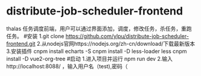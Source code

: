 # distribute-job-scheduler-frontend
thalas 任务调度前端，用户可以通过界面添加，调度，修改任务，杀任务，重跑任务。
#安装
   1.git clone https://github.com/ylpu/distribute-job-scheduler-frontend.git
   2.从nodejs官网https://nodejs.org/zh-cn/download/下载最新版本
   3.安装插件
      cnpm install echarts -S
      cnpm install -D less-loader less
      cnpm install -D vue2-org-tree
#启动
   1.进入项目并运行 npm run dev
   2.输入http://localhost:8088/ ，输入用户名（test),密码（
